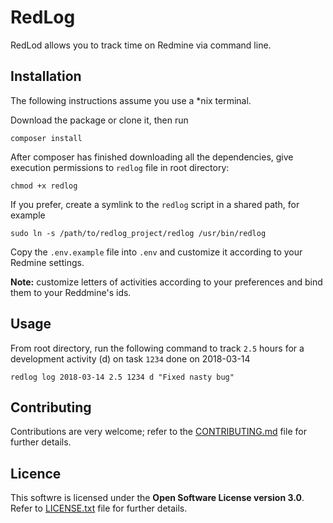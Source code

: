 # RedLog
RedLod allows you to track time on Redmine via command line.

## Installation
The following instructions assume you use a \*nix terminal.

Download the package or clone it, then run 

    composer install

After composer has finished downloading all the dependencies, give execution permissions to `redlog` file in root directory:

    chmod +x redlog

If you prefer, create a symlink to the `redlog` script in a shared path, for example

    sudo ln -s /path/to/redlog_project/redlog /usr/bin/redlog    

Copy the `.env.example` file into `.env` and customize it according to your Redmine settings.

**Note:** customize letters of activities according to your preferences and bind them to your Reddmine's ids.

## Usage
From root directory, run the following command to track `2.5` hours for a development activity (d) on task `1234` done on 2018-03-14

    redlog log 2018-03-14 2.5 1234 d "Fixed nasty bug"

## Contributing
Contributions are very welcome; refer to the [CONTRIBUTING.md](CONTRIBUTING.md) file for further details.

## Licence
This softwre is licensed under the **Open Software License version 3.0**.
Refer to [LICENSE.txt](LICENSE.txt) file for further details.